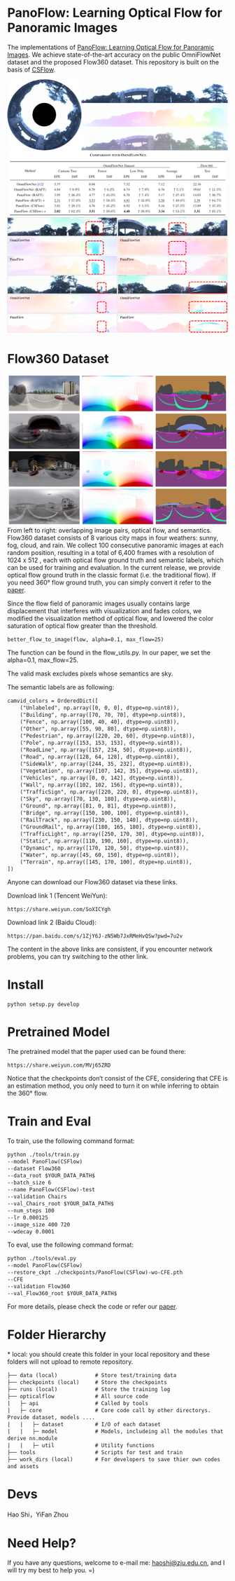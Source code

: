 # PanoFlow: Learning Optical Flow for Panoramic Images
The implementations of [PanoFlow: Learning Optical Flow for Panoramic Images](https://arxiv.org/pdf/2202.13388.pdf). 
We achieve state-of-the-art accuracy on the public OmniFlowNet dataset and the proposed Flow360 dataset.
This repository is built on the basis of [CSFlow](https://github.com/MasterHow/CSFlow).

![](results/panoshow.png)
![](results/compare_quant.png)
![](results/compare_.png)

# Flow360 Dataset
![](results/Flow360.png)
From left to right: overlapping image pairs, optical flow, and semantics. 
Flow360 dataset consists of 8 various city maps in four weathers: 
sunny, fog, cloud, and rain. 
We collect 100 consecutive panoramic images at each random position, 
resulting in a total of 6,400 frames with a resolution of 1024 x 512 , 
each with optical flow ground truth and semantic labels, 
which can be used for training and evaluation. In the current release, 
we provide optical flow ground truth in the classic format (i.e. the traditional flow).
If you need 360° flow ground truth, you can simply convert it refer to the 
[paper](https://arxiv.org/pdf/2202.13388.pdf).

Since the flow field of panoramic images usually contains large displacement that interferes with visualization and fades colors, 
we modified the visualization method of optical flow, 
and lowered the color saturation of optical flow greater than the threshold.

```
better_flow_to_image(flow, alpha=0.1, max_flow=25)
```
The function can be found in the flow_utils.py. In our paper, we set the alpha=0.1, max_flow=25.

The valid mask excludes pixels whose semantics are sky.

The semantic labels are as following:
```
camvid_colors = OrderedDict([
    ("Unlabeled", np.array([0, 0, 0], dtype=np.uint8)),
    ("Building", np.array([70, 70, 70], dtype=np.uint8)),
    ("Fence", np.array([100, 40, 40], dtype=np.uint8)),
    ("Other", np.array([55, 90, 80], dtype=np.uint8)),
    ("Pedestrian", np.array([220, 20, 60], dtype=np.uint8)),
    ("Pole", np.array([153, 153, 153], dtype=np.uint8)),
    ("RoadLine", np.array([157, 234, 50], dtype=np.uint8)),
    ("Road", np.array([128, 64, 128], dtype=np.uint8)),
    ("SideWalk", np.array([244, 35, 232], dtype=np.uint8)),
    ("Vegetation", np.array([107, 142, 35], dtype=np.uint8)),
    ("Vehicles", np.array([0, 0, 142], dtype=np.uint8)),
    ("Wall", np.array([102, 102, 156], dtype=np.uint8)),
    ("TrafficSign", np.array([220, 220, 0], dtype=np.uint8)),
    ("Sky", np.array([70, 130, 180], dtype=np.uint8)),
    ("Ground", np.array([81, 0, 81], dtype=np.uint8)),
    ("Bridge", np.array([150, 100, 100], dtype=np.uint8)),
    ("RailTrack", np.array([230, 150, 140], dtype=np.uint8)),
    ("GroundRail", np.array([180, 165, 180], dtype=np.uint8)),
    ("TrafficLight", np.array([250, 170, 30], dtype=np.uint8)),
    ("Static", np.array([110, 190, 160], dtype=np.uint8)),
    ("Dynamic", np.array([170, 120, 50], dtype=np.uint8)),
    ("Water", np.array([45, 60, 150], dtype=np.uint8)),
    ("Terrain", np.array([145, 170, 100], dtype=np.uint8)),
])
```

Anyone can download our Flow360 dataset via these links.

Download link 1 (Tencent WeiYun):
```
https://share.weiyun.com/SoXICYgh
```
Download link 2 (Baidu Cloud):
```
https://pan.baidu.com/s/1ZjY6J-zN5Wb7JxRMeHvQSw?pwd=7u2v
```
The content in the above links are consistent, if you encounter network problems, you can try switching to the other link.

# Install
```
python setup.py develop
```

# Pretrained Model
The pretrained model that the paper used can be found there:
```
https://share.weiyun.com/MVj65ZRD
```
Notice that the checkpoints don‘t consist of the CFE, 
considering that CFE is an estimation method, 
you only need to turn it on while inferring to obtain the 360° flow.

# Train and Eval
To train, use the following command format:
```
python ./tools/train.py
--model PanoFlow(CSFlow)
--dataset Flow360
--data_root $YOUR_DATA_PATH$
--batch_size 6
--name PanoFlow(CSFlow)-test
--validation Chairs
--val_Chairs_root $YOUR_DATA_PATH$
--num_steps 100
--lr 0.000125
--image_size 400 720
--wdecay 0.0001
```
To eval, use the following command format:
```
python ./tools/eval.py
--model PanoFlow(CSFlow)
--restore_ckpt ./checkpoints/PanoFlow(CSFlow)-wo-CFE.pth
--CFE
--validation Flow360
--val_Flow360_root $YOUR_DATA_PATH$
```
For more details, please check the code or refer our [paper](https://arxiv.org/pdf/2202.13388.pdf).

# Folder Hierarchy
\* local: you should create this folder in your local repository and these folders will not upload to remote repository.
```
├── data (local)            # Store test/training data
├── checkpoints (local)     # Store the checkpoints
├── runs (local)            # Store the training log
├── opticalflow             # All source code
|   ├─ api                  # Called by tools
|   ├─ core                 # Core code call by other directorys. Provide dataset, models ....
|   |   ├─ dataset          # I/O of each dataset
|   |   ├─ model            # Models, includeing all the modules that derive nn.module
|   |   ├─ util             # Utility functions
├── tools                   # Scripts for test and train
├── work_dirs (local)       # For developers to save thier own codes and assets
```

# Devs
Hao Shi，YiFan Zhou

# Need Help?
If you have any questions, welcome to e-mail me: haoshi@zju.edu.cn, and I will try my best to help you. =)